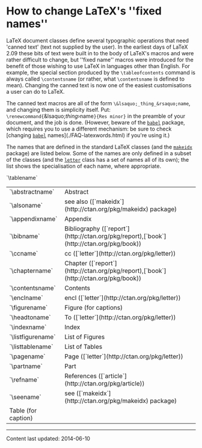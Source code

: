 # How to change LaTeX's ''fixed names''

LaTeX document classes define several typographic operations that
need 'canned text' (text not supplied by the user).  In the earliest
days of LaTeX 2.09 these bits of text were built in to the body of
LaTeX's macros and were rather difficult to change, but ''fixed
name'' macros were introduced for the benefit of those wishing to use
LaTeX in languages other than English.
For example, the special section produced by the `\tableofcontents`
command is always called `\contentsname` (or rather, what
`\contentsname` is defined to mean).
Changing the canned text is now one of the easiest customisations a
user can do to LaTeX.

The canned text macros are all of the form
`\&lsaquo;_thing_&rsaquo;name`, and changing them is simplicity
itself.  Put:
`\renewcommand{`\&lsaquo;_thing_&rsaquo;name`}{Res minor}`
in the preamble of your document, and the job is done.
(However, beware of the [`babel`](http://ctan.org/pkg/babel) package, which requires you to
use a different mechanism: be sure to check
[changing [`babel`](http://ctan.org/pkg/babel) names](./FAQ-latexwords.html) if
you're using it.)

The names that are defined in the standard LaTeX classes (and the
[`makeidx`](http://ctan.org/pkg/makeidx) package) are listed
below.  Some of the names are only defined in a subset of the classes
(and the [`letter`](http://ctan.org/pkg/letter) class has a set of names all of its own);
the list shows the specialisation of each name, where appropriate.

<table><tbody>
<tr><td>`\abstractname` </td><td> Abstract</td></tr>
<tr><td>`\alsoname` </td><td> see also ([`makeidx`](http://ctan.org/pkg/makeidx) package)</td></tr>
<tr><td>`\appendixname` </td><td> Appendix</td></tr>
<tr><td>`\bibname` </td><td> Bibliography ([`report`](http://ctan.org/pkg/report),[`book`](http://ctan.org/pkg/book))</td></tr>
<tr><td>`\ccname` </td><td> cc ([`letter`](http://ctan.org/pkg/letter))</td></tr>
<tr><td>`\chaptername` </td><td> Chapter ([`report`](http://ctan.org/pkg/report),[`book`](http://ctan.org/pkg/book))</td></tr>
<tr><td>`\contentsname` </td><td> Contents</td></tr>
<tr><td>`\enclname` </td><td> encl ([`letter`](http://ctan.org/pkg/letter))</td></tr>
<tr><td>`\figurename` </td><td> Figure (for captions)</td></tr>
<tr><td>`\headtoname` </td><td> To ([`letter`](http://ctan.org/pkg/letter))</td></tr>
<tr><td>`\indexname` </td><td> Index</td></tr>
<tr><td>`\listfigurename` </td><td> List of Figures</td></tr>
<tr><td>`\listtablename` </td><td> List of Tables</td></tr>
<tr><td>`\pagename` </td><td> Page ([`letter`](http://ctan.org/pkg/letter))</td></tr>
<tr><td>`\partname` </td><td> Part</td></tr>
<tr><td>`\refname` </td><td> References ([`article`](http://ctan.org/pkg/article))</td></tr>
<tr><td>`\seename` </td><td> see ([`makeidx`](http://ctan.org/pkg/makeidx) package)</td></tr>
`\tablename` </td><td> Table (for caption)
</tbody></table>


----

Content last updated: 2014-06-10
